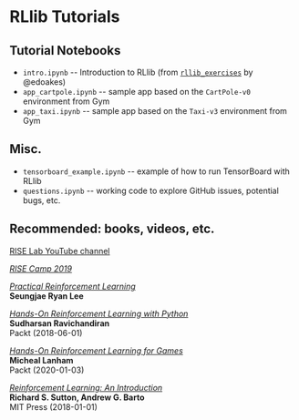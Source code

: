 # RLlib Tutorials

## Tutorial Notebooks

  * `intro.ipynb` -- Introduction to RLlib (from [`rllib_exercises`](https://github.com/ray-project/tutorial/blob/master/rllib_exercises/rllib_colab.ipynb) by @edoakes)
  * `app_cartpole.ipynb` -- sample app based on the `CartPole-v0` environment from Gym
  * `app_taxi.ipynb` -- sample app based on the `Taxi-v3` environment from Gym


## Misc.

  * `tensorboard_example.ipynb` -- example of how to run TensorBoard with RLlib
  * `questions.ipynb` -- working code to explore GitHub issues, potential bugs, etc.


## Recommended: books, videos, etc.

[RISE Lab YouTube channel](https://www.youtube.com/channel/UCP2-wiA964pif0secCpPbfw/videos)

[*RISE Camp 2019*](https://risecamp.berkeley.edu/)

[*Practical Reinforcement Learning*](https://www.endtoend.ai/practical-rl/)  
**Seungjae Ryan Lee**

[*Hands-On Reinforcement Learning with Python*](https://learning.oreilly.com/library/view/hands-on-reinforcement-learning/9781788836524/)  
**Sudharsan Ravichandiran**  
Packt (2018-06-01)

[*Hands-On Reinforcement Learning for Games*](https://www.packtpub.com/game-development/hands-on-game-ai-with-python)  
**Micheal Lanham**  
Packt (2020-01-03)

[*Reinforcement Learning: An Introduction*](http://incompleteideas.net/book/bookdraft2018jan1.pdf)  
**Richard S. Sutton, Andrew G. Barto**  
MIT Press (2018-01-01)
